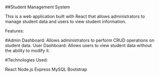 
##Student Management System

This is a web application built with React that allows administrators to manage student data and users to view student information.

Features:

#Admin Dashboard: Allows administrators to perform CRUD operations on student data.
User Dashboard: Allows users to view student data without the ability to modify it.

#Technologies Used:

React
Node.js
Express
MySQL
Bootstrap
